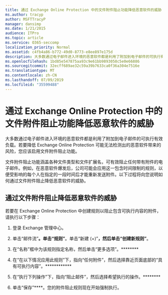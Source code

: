```yaml
---
title: 通过 Exchange Online Protection 中的文件附件阻止功能降低恶意软件的威胁
ms.author: tracyp
author: MSFTTracyP
manager: dansimp
ms.date: 1/21/2015
audience: ITPro
ms.topic: article
ms.service: O365-seccomp
localization_priority: Normal
ms.assetid: c4fb4a86-b772-49d0-8773-e8ee897e175d
description: 大多数通过电子邮件进入环境的恶意软件都是利用了附加到电子邮件的可执行有效负载。若要降低 Exchange Online Protection 可能无法检测出的恶意软件带来的风险，您应该启用文件附件阻止功能。
ms.openlocfilehash: 1bd85e547875aa93c9e61bb9893058c5e0e66886
ms.sourcegitcommit: 32ecff689ae32c59a39b7633ca0f36a304e7516e
ms.translationtype: MT
ms.contentlocale: zh-CN
ms.lasthandoff: 07/09/2019
ms.locfileid: "35599488"
---
```

# <a name="reducing-malware-threats-through-file-attachment-blocking-in-exchange-online-protection"></a>通过 Exchange Online Protection 中的文件附件阻止功能降低恶意软件的威胁

大多数通过电子邮件进入环境的恶意软件都是利用了附加到电子邮件的可执行有效负载。若要降低 Exchange Online Protection 可能无法检测出的恶意软件带来的风险，您应该启用文件附件阻止功能。 
  
文件附件阻止功能涵盖各种文件类型和文件扩展名，可有效阻止任何带有附件的电子邮件。例如，在恶意软件爆发后，公司可能会应用这一包含时间限制的规则，以便受影响的每个人在指定的一段时间后才能重新发送附件。以下过程将向您说明如何通过文件附件阻止降低恶意软件的威胁。 
  
## <a name="reducing-malware-threats-through-file-attachment-blocking"></a>通过文件附件阻止降低恶意软件的威胁

若要在 Exchange Online Protection 中创建规则以阻止包含可执行内容的附件，请执行以下步骤：
  
1. 登录 Exchange 管理中心。
    
2. 单击“邮件流”****。单击“规则”****。单击“新建 (+)”****，然后单击“创建新规则”****。 
    
3. 在“名称”框中为该规则指定名称，然后单击“更多选项”。******** 
    
4. 在“在以下情况应用此规则”下，指向“任何附件”，然后选择靠近页面底部的“具有可执行内容”。************ 
    
5. 在“执行下列操作”下，指向“阻止邮件”，然后选择希望执行的操作。******** 
    
6. 单击“保存”****。您的附件阻止规则现在开始强制执行。 
    
